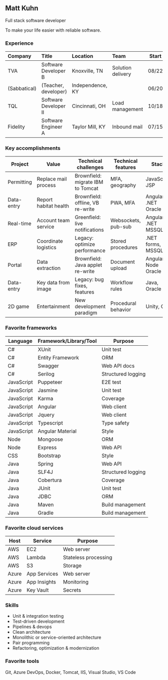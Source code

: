 ## Matt Kuhn

Full stack software developer

To make your life easier with reliable software.

### Experience

| Company      | Title                       | Location         | Team              | Start | End   |
| :----------- | :-------------------------- | :--------------- | :---------------- | :---: | :---: |
| TVA          | Software Developer B        | Knoxville, TN    | Solution delivery | 08/22 |       |
| (Sabbatical) | (Teacher, developer)        | Independence, KY |                   | 06/20 | 08/22 |
| TQL          | Software Developer II       | Cincinnati, OH   | Load management   | 10/18 | 06/20 |
| Fidelity     | Software Engineer A         | Taylor Mill, KY  | Inbound mail      | 07/15 | 10/18 |

### Key accomplishments

| Project    | Value                  | Technical challenges              | Technical features  | Stack               | Host    |
| ---------- | ---------------------- | --------------------------------- | ------------------- | ------------------- | ------- |
| Permitting | Replace mail process   | Brownfield: migrate IBM to Tomcat | MFA, geography      | JavaScript JSP      | Azure   |
| Data-entry | Report habitat health  | Brownfield: offline, VB re-write  | PWA, MFA            | Angular .NET Oracle | Azure   |
| Real-time  | Account team service   | Greenfield: live notifications    | Websockets, pub-sub | Angular .NET MSSQL  | On-prem |
| ERP        | Coordinate logistics   | Legacy: optimize performance      | Stored procedures   | .NET forms, MSSQL   | On-prem |
| Portal     | Data extraction        | Brownfield: Java applet re-write  | Document upload     | Angular Node Oracle | AWS     |
| Data-entry | Key data from image    | Legacy: bug fixes, features       | Workflow rules      | Java, Oracle        | On-prem |
| 2D game    | Entertainment          | New development paradigm          | Procedural behavior | Unity, C#           |         |

### Favorite frameworks

| Language   | Framework/Library/Tool | Purpose            |
| ---------- | ---------------------- | ------------------ |
| C#         | XUnit                  | Unit test          |
| C#         | Entity Framework       | ORM                |
| C#         | Swagger                | Web API docs       |
| C#         | Serilog                | Structured logging |
| JavaScript | Puppeteer              | E2E test           |
| JavaScript | Jasmine                | Unit test          |
| JavaScript | Karma                  | Coverage           |
| JavaScript | Angular                | Web client         |
| JavaScript | Jquery                 | Web client         |
| JavaScript | Typescript             | Type safety        |
| JavaScript | Angular Material       | Style              |
| Node       | Mongoose               | ORM                |
| Node       | Express                | Web API            |
| CSS        | Bootstrap              | Style              |
| Java       | Spring                 | Web API            |
| Java       | SLF4J                  | Structured logging |
| Java       | Cobertura              | Coverage           |
| Java       | JUnit                  | Unit test          |
| Java       | JDBC                   | ORM                |
| Java       | Maven                  | Build management   |
| Java       | Gradle                 | Build management   |

### Favorite cloud services

| Host  | Service      | Purpose              |
| ----- | ------------ | -------------------- |
| AWS   | EC2          | Web server           |
| AWS   | Lambda       | Stateless processing |
| AWS   | S3           | Storage              |
| Azure | App Services | Web server           |
| Azure | App Insights | Monitoring           |
| Azure | Key Vault    | Secrets              |

### Skills

- Unit & integration testing
- Test-driven development
- Pipelines & devops
- Clean architecture
- Monolithic or service-oriented architecture
- Pair programming
- Refactoring, optimization & modernization

### Favorite tools

Git, Azure DevOps, Docker, Tomcat, IIS, Visual Studio, VS Code
